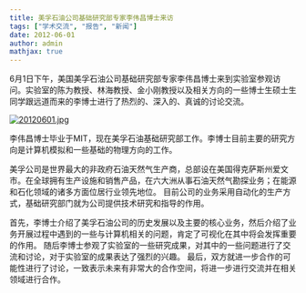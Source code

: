 ```yaml
---
title: 美孚石油公司基础研究部专家李伟昌博士来访
tags: ["学术交流", "报告", "新闻"]
date: 2012-06-01
author: admin
mathjax: true
---
```


6月1日下午，美国美孚石油公司基础研究部专家李伟昌博士来到实验室参观访问。实验室的陈为教授、林海教授、金小刚教授以及相关方向的一些博士生硕士生同学跟远道而来的李博士进行了热烈的、深入的、真诚的讨论交流。

[![20120601.jpg](http://www.cad.zju.edu.cn/home/vagwiki/images/a/a4/20120601.jpg)](http://www.cad.zju.edu.cn/home/vagwiki/index.php/File:20120601.jpg)



李伟昌博士毕业于MIT，现在美孚石油基础研究部工作。李博士目前主要的研究方向是计算机模拟和一些基础的物理方向的工作。

美孚公司是世界最大的非政府石油天然气生产商，总部设在美国得克萨斯州爱文市。在全球拥有生产设施和销售产品，在六大洲从事石油天然气勘探业务；在能源和石化领域的诸多方面位居行业领先地位。 目前公司的业务采用自动化的生产方式，基础研究部门就为公司提供技术研究和指导的作用。

首先，李博士介绍了美孚石油公司的历史发展以及主要的核心业务，然后介绍了业务开展过程中遇到的一些与计算机相关的问题，肯定了可视化在其中将会发挥重要的作用。 随后李博士参观了实验室的一些研究成果，对其中的一些问题进行了交流和讨论，对于实验室的成果表达了强烈的兴趣。 最后，双方就进一步合作的可能性进行了讨论，一致表示未来有非常大的合作空间，将进一步进行交流并在相关领域进行合作。